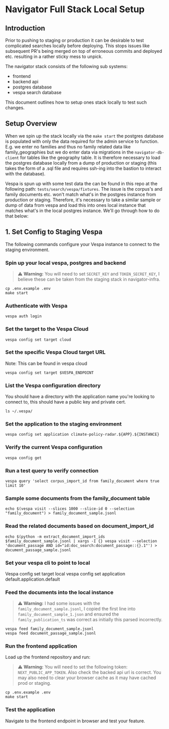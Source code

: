 # Navigator Full Stack Local Setup

## Introduction

Prior to pushing to staging or production it can be desirable to test complicated
searches locally before deploying. This stops issues like subsequent PR's being
merged on top of erroneous commits and deployed etc. resulting in a rather
sticky mess to unpick.

The navigator stack consists of the following sub systems:

- frontend
- backend api
- postgres database
- vespa search database

This document outlines how to setup ones stack locally to test such changes.

## Setup Overview

When we spin up the stack locally via the `make start` the postgres database is
populated with only the data required for the admin service to function.
E.g. we enter no families and thus no family related data like family_geographies
but we do enter data via migrations in the `navigator-db-client` for tables like
the geography table. It is therefore necessary to load the postgres database
locally from a dump of production or staging (this takes the form of a .sql
file and requires ssh-ing into the bastion to interact with the database).

Vespa is spun up with some test data the can be found in this repo at the following
path: `tests/search/vespa/fixtures`. The issue is the corpus's and family documents
etc. won't match what's in the postgres instance from production or staging.
Therefore, it's necessary to take a similar sample or dump of data from vespa
and load this into ones local instance that matches what's in the local
postgres instance. We'll go through how to do that below:

## 1. Set Config to Staging Vespa

The following commands configure your Vespa instance to connect to the staging environment.

### Spin up your local vespa, postgres and backend

> ⚠️ **Warning:** You will need to set `SECRET_KEY` and `TOKEN_SECRET_KEY`,
> I believe these can be taken from the staging stack in navigator-infra.

```shell
cp .env.example .env
make start
```

### Authenticate with Vespa

```shell
vespa auth login
```

### Set the target to the Vespa Cloud

```shell
vespa config set target cloud
```

### Set the specific Vespa Cloud target URL

Note: This can be found in vespa cloud

```shell
vespa config set target $VESPA_ENDPOINT
```

### List the Vespa configuration directory

You should have a directory with the application name you're looking to connect to,
this should have a public key and private cert.

```shell
ls ~/.vespa/
```

### Set the application to the staging environment

```shell
vespa config set application climate-policy-radar.${APP}.${INSTANCE}
```

### Verify the current Vespa configuration

```shell
vespa config get
```

### Run a test query to verify connection

```shell
vespa query 'select corpus_import_id from family_document where true limit 10'
```

### Sample some documents from the family_document table

```shell
echo $(vespa visit --slices 1000 --slice-id 0 --selection "family_document") > family_document_sample.jsonl
```

### Read the related documents based on document_import_id

```shell
echo $(python -m extract_document_import_ids $family_document_sample.jsonl | xargs -I {} vespa visit --selection 'document_passage AND id="id:doc_search:document_passage::{}.1"') > document_passage_sample.jsonl
```

### Set your vespa cli to point to local

Vespa config set target local
vespa config set application default.application.default

### Feed the documents into the local instance

> ⚠️ **Warning:** I had some issues with the `family_document_sample.jsonl`,
> I copied the first line into `family_document_sample_1.json` and ensured
> the `family_publication_ts` was correct as initially this parsed incorrectly.

```shell
vespa feed family_document_sample.jsonl
vespa feed document_passage_sample.jsonl
```

### Run the frontend application

Load up the frontend repository and run:

> ⚠️ **Warning:** You will need to set the following token: `NEXT_PUBLIC_APP_TOKEN`.
> Also check the backed api url is correct.
> You may also need to clear your browser cache as it may have cached prod or staging.

```shell
cp .env.example .env
make start
```

### Test the application

Navigate to the frontend endpoint in browser and test your feature.

